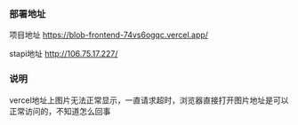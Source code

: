 ### 部署地址

项目地址 https://blob-frontend-74vs6ogqc.vercel.app/

stapi地址 http://106.75.17.227/

### 说明

vercel地址上图片无法正常显示，一直请求超时，浏览器直接打开图片地址是可以正常访问的，不知道怎么回事





